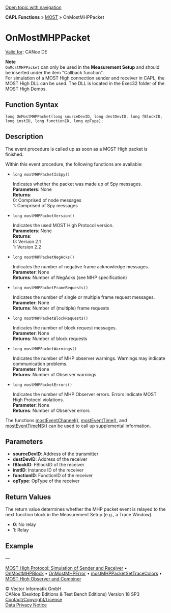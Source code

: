 [Open topic with navigation](../../../../../CANoeDEFamily.htm#Topics/CAPLFunctions/MOST/EventProcedures/CAPLfunctionOnMOSTMHPPacket.md)

**CAPL Functions** » [MOST](../CAPLfunctionsMOSTOverview.md) » OnMostMHPPacket

# OnMostMHPPacket

[Valid for](../../../Shared/FeatureAvailability.md): CANoe DE

**Note**  
`OnMostMHPPacket` can only be used in the **Measurement Setup** and should be inserted under the item "Callback function".  
For simulation of a MOST High connection sender and receiver in CAPL, the MOST High DLL can be used. The DLL is located in the Exec32 folder of the MOST High Demos.

## Function Syntax

```plaintext
long OnMostMHPPacket(long sourceDevID, long destDevID, long fBlockID, long instID, long functionID, long opType);
```

## Description

The event procedure is called up as soon as a MOST High packet is finished.

Within this event procedure, the following functions are available:

- `long mostMHPPacketIsSpy()`

  Indicates whether the packet was made up of Spy messages.  
  **Parameters**: None  
  **Returns**:  
  0: Comprised of node messages  
  1: Comprised of Spy messages

- `long mostMHPPacketVersion()`

  Indicates the used MOST High Protocol version.  
  **Parameters**: None  
  **Returns**:  
  0: Version 2.1  
  1: Version 2.2

- `long mostMHPPacketNegAcks()`

  Indicates the number of negative frame acknowledge messages.  
  **Parameter**: None  
  **Returns**: Number of NegAcks (see MHP specification)

- `long mostMHPPacketFrameRequests()`

  Indicates the number of single or multiple frame request messages.  
  **Parameter**: None  
  **Returns**: Number of (multiple) frame requests

- `long mostMHPPacketBlockRequests()`

  Indicates the number of block request messages.  
  **Parameter**: None  
  **Returns**: Number of block requests

- `long mostMHPPacketWarnings()`

  Indicates the number of MHP observer warnings. Warnings may indicate communication problems.  
  **Parameter**: None  
  **Returns**: Number of Observer warnings

- `long mostMHPPacketErrors()`

  Indicates the number of MHP Observer errors. Errors indicate MOST High Protocol violations.  
  **Parameter**: None  
  **Returns**: Number of Observer errors

The functions [mostEventChannel()](../Functions/CAPLfunctionMOSTEvent.md), [mostEventTime()](../Functions/CAPLfunctionMOSTEvent.md), and [mostEventTimeNS()](../Functions/CAPLfunctionMOSTEvent.md) can be used to call up supplemental information.

## Parameters

- **sourceDevID**: Address of the transmitter
- **destDevID**: Address of the receiver
- **fBlockID**: FBlockID of the receiver
- **instID**: Instance ID of the receiver
- **functionID**: FunctionID of the receiver
- **opType**: OpType of the receiver

## Return Values

The return value determines whether the MHP packet event is relayed to the next function block in the Measurement Setup (e.g., a Trace Window).

- **0**: No relay
- **1**: Relay

## Example

—

[MOST High Protocol: Simulation of Sender and Receiver](../../../CANoeCANalyzer/MOST/MOSTSimulationApplicationSocketLocalFBlockList.md) • [OnMostMHPBlock](CAPLfunctionOnMOSTMHPBlock.md) • [OnMostMHPError](CAPLfunctionOnMOSTMHPError.md) • [mostMHPPacketSetTraceColors](../Functions/CAPLfunctionMOSTMHPPacketSetTraceColors.md) • [MOST High Observer and Combiner](../CAPLfunctionsMOSTHighObserverCombiner.md)

© Vector Informatik GmbH  
CANoe (Desktop Editions & Test Bench Editions) Version 18 SP3  
[Contact/Copyright/License](../../../Shared/ContactCopyrightLicense.md)  
[Data Privacy Notice](https://www.vector.com/int/en/company/get-info/privacy-policy/)
